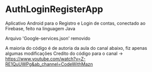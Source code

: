 # AuthLoginRegisterApp
Aplicativo Android para o Registro e Login de contas, conectado ao Firebase, feito na linguagem Java

Arquivo 'Google-services.json' removido

A maioria do código é de autoria da aula do canal abaixo, fiz apenas algumas modificações
Credito do código para o canal -> https://www.youtube.com/watch?v=Z-RE1QuUWPg&ab_channel=CodeWithMazn
